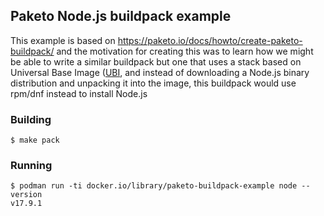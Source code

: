 ## Paketo Node.js buildpack example
This example is based on https://paketo.io/docs/howto/create-paketo-buildpack/
and the motivation for creating this was to learn how we might be able to write
a similar buildpack but one that uses a stack based on Universal Base Image
([UBI](https://www.redhat.com/en/blog/introducing-red-hat-universal-base-image),
and instead of downloading a Node.js binary distribution and unpacking it into
the image, this buildpack would use rpm/dnf instead to install Node.js

### Building
```console
$ make pack
```

### Running
```console
$ podman run -ti docker.io/library/paketo-buildpack-example node --version
v17.9.1
```
